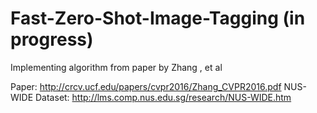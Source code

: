 # Fast-Zero-Shot-Image-Tagging (in progress)
Implementing algorithm from paper by Zhang , et al

Paper: http://crcv.ucf.edu/papers/cvpr2016/Zhang_CVPR2016.pdf
NUS-WIDE Dataset: http://lms.comp.nus.edu.sg/research/NUS-WIDE.htm
